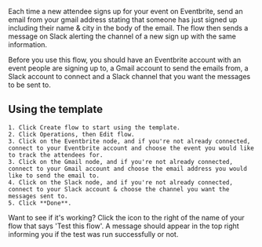 Each time a new attendee signs up for your event on Eventbrite, send an email from your gmail address stating that someone has just signed up including their name & city in the body of the email. The flow then sends a message on Slack alerting the channel of a new sign up with the same information.

Before you use this flow, you should have an Eventbrite account with an event people are signing up to, a Gmail account to send the emails from, a Slack account to connect and a Slack channel that you want the messages to be sent to.

## Using the template

    1. Click Create flow to start using the template.
    2. Click Operations, then Edit flow.
    3. Click on the Eventbrite node, and if you're not already connected, connect to your Eventbrite account and choose the event you would like to track the attendees for.
    3. Click on the Gmail node, and if you're not already connected, connect to your Gmail account and choose the email address you would like to send the email to.
    4. Click on the Slack node, and if you're not already connected, connect to your Slack account & choose the channel you want the messages sent to.
    5. Click **Done**.

Want to see if it's working? Click the icon to the right of the name of your flow that says 'Test this flow'. A message should appear in the top right informing you if the test was run successfully or not.